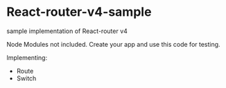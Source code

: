 # React-router-v4-sample
sample implementation of React-router v4

Node Modules not included. Create your app and use this code for testing.

Implementing:
- Route
- Switch
